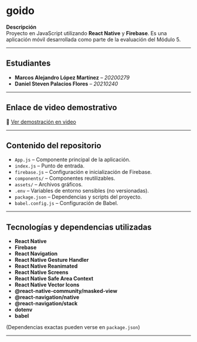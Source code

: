 # goido

**Descripción**  
Proyecto en JavaScript utilizando **React Native** y **Firebase**. Es una aplicación móvil desarrollada como parte de la evaluación del Módulo 5.

---

## Estudiantes

- **Marcos Alejandro López Martínez** – *20200279*  
- **Daniel Steven Palacios Flores** – *20210240*

---

## Enlace de video demostrativo

🔗 [Ver demostración en video](https://drive.google.com/file/d/1347aQEak5sLoAFb8liyLvnpwU5gx-zor/view?usp=sharing)  


---

## Contenido del repositorio

- `App.js` – Componente principal de la aplicación.  
- `index.js` – Punto de entrada.  
- `firebase.js` – Configuración e inicialización de Firebase.  
- `components/` – Componentes reutilizables.  
- `assets/` – Archivos gráficos.  
- `.env` – Variables de entorno sensibles (no versionadas).  
- `package.json` – Dependencias y scripts del proyecto.  
- `babel.config.js` – Configuración de Babel.

---

## Tecnologías y dependencias utilizadas

- **React Native**
- **Firebase**
- **React Navigation**
- **React Native Gesture Handler**
- **React Native Reanimated**
- **React Native Screens**
- **React Native Safe Area Context**
- **React Native Vector Icons**
- **@react-native-community/masked-view**
- **@react-navigation/native**
- **@react-navigation/stack**
- **dotenv**
- **babel**

(Dependencias exactas pueden verse en `package.json`)

---

